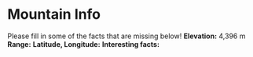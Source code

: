 # Mountain Info
Please fill in some of the facts that are missing below!
**Elevation:**
4,396 m
**Range:**
**Latitude, Longitude:**
**Interesting facts:**
